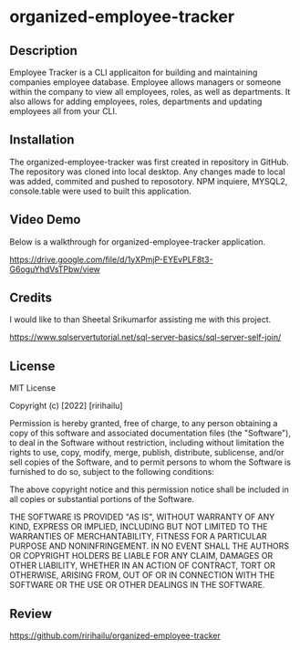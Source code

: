 # organized-employee-tracker


## Description

Employee Tracker is a CLI applicaiton for building and maintaining companies employee database. Employee allows managers or someone within the company to view all employees, roles, as well as departments. It also allows for adding employees, roles, departments and updating employees all from your CLI.


## Installation

The organized-employee-tracker was first created in repository in GitHub. The repository was cloned into local desktop. Any changes made to local was added, commited and pushed to reposotory. NPM inquiere, MYSQL2, console.table were used to built this application. 

## Video Demo
Below is a walkthrough for organized-employee-tracker application.

https://drive.google.com/file/d/1yXPmjP-EYEvPLF8t3-G6oguYhdVsTPbw/view


## Credits

I would like to than Sheetal Srikumarfor assisting me with this project. 

https://www.sqlservertutorial.net/sql-server-basics/sql-server-self-join/


## License

MIT License

Copyright (c) [2022] [ririhailu]

Permission is hereby granted, free of charge, to any person obtaining a copy
of this software and associated documentation files (the "Software"), to deal
in the Software without restriction, including without limitation the rights
to use, copy, modify, merge, publish, distribute, sublicense, and/or sell
copies of the Software, and to permit persons to whom the Software is
furnished to do so, subject to the following conditions:

The above copyright notice and this permission notice shall be included in all
copies or substantial portions of the Software.

THE SOFTWARE IS PROVIDED "AS IS", WITHOUT WARRANTY OF ANY KIND, EXPRESS OR
IMPLIED, INCLUDING BUT NOT LIMITED TO THE WARRANTIES OF MERCHANTABILITY,
FITNESS FOR A PARTICULAR PURPOSE AND NONINFRINGEMENT. IN NO EVENT SHALL THE
AUTHORS OR COPYRIGHT HOLDERS BE LIABLE FOR ANY CLAIM, DAMAGES OR OTHER
LIABILITY, WHETHER IN AN ACTION OF CONTRACT, TORT OR OTHERWISE, ARISING FROM,
OUT OF OR IN CONNECTION WITH THE SOFTWARE OR THE USE OR OTHER DEALINGS IN THE
SOFTWARE.

## Review  

https://github.com/ririhailu/organized-employee-tracker 